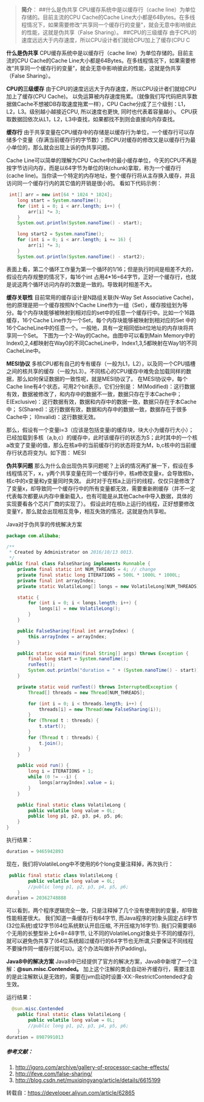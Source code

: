 > **简介**： ##什么是伪共享 CPU缓存系统中是以缓存行（cache line）为单位存储的。目前主流的CPU Cache的Cache Line大小都是64Bytes。在多线程情况下，如果需要修改“共享同一个缓存行的变量”，就会无意中影响彼此的性能，这就是伪共享（False Sharing）。 ##CPU的三级缓存 由于CPU的速度远远大于内存速度，所以CPU设计者们就给CPU加上了缓存(CPU C

**什么是伪共享**
CPU缓存系统中是以缓存行（cache line）为单位存储的。目前主流的CPU Cache的Cache Line大小都是64Bytes。在多线程情况下，如果需要修改“共享同一个缓存行的变量”，就会无意中影响彼此的性能，这就是伪共享（False Sharing）。

**CPU的三级缓存**
由于CPU的速度远远大于内存速度，所以CPU设计者们就给CPU加上了缓存(CPU Cache)。 以免运算被内存速度拖累。（就像我们写代码把共享数据做Cache不想被DB存取速度拖累一样），CPU Cache分成了三个级别：L1，L2，L3。级别越小越接近CPU, 所以速度也更快, 同时也代表着容量越小。
CPU获取数据回依次从L1，L2，L3中查找，如果都找不到则会直接向内存查找。

**缓存行**
由于共享变量在CPU缓存中的存储是以缓存行为单位，一个缓存行可以存储多个变量（存满当前缓存行的字节数）；而CPU对缓存的修改又是以缓存行为最小单位的，那么就会出现上诉的伪共享问题。

Cache Line可以简单的理解为CPU Cache中的最小缓存单位，今天的CPU不再是按字节访问内存，而是以64字节为单位的块(chunk)拿取，称为一个缓存行(cache line)。当你读一个特定的内存地址，整个缓存行将从主存换入缓存，并且访问同一个缓存行内的其它值的开销是很小的。
看如下代码示例：

```java
 int[] arr = new int[64 * 1024 * 1024];
    long start = System.nanoTime();
    for (int i = 0; i < arr.length; i++) {
        arr[i] *= 3;
    }
    System.out.println(System.nanoTime() - start);

    long start2 = System.nanoTime();
    for (int i = 0; i < arr.length; i += 16) {
        arr[i] *= 3;
    }
    System.out.println(System.nanoTime() - start2);
```

表面上看，第二个循环工作量为第一个循环的1/16；但是执行时间是相差不大的，假设在内存规整的情况下，每16个int 占用4*16=64字节，正好一个缓存行，也就是说这两个循环访问内存的次数是一致的。导致耗时相差不大。

**缓存关联性**
目前常用的缓存设计是N路组关联(N-Way Set Associative Cache)，他的原理是把一个缓存按照N个Cache Line作为一组（Set），缓存按组划为等分。每个内存块能够被映射到相对应的set中的任意一个缓存行中。比如一个16路缓存，16个Cache Line作为一个Set，每个内存块能够被映射到相对应的Set
中的16个CacheLine中的任意一个。一般地，具有一定相同低bit位地址的内存块将共享同一个Set。
下图为一个2-Way的Cache。由图中可以看到Main Memory中的Index0,2,4都映射在Way0的不同CacheLine中，Index1,3,5都映射在Way1的不同CacheLine中。

**MESI协议**
多核CPU都有自己的专有缓存（一般为L1，L2），以及同一个CPU插槽之间的核共享的缓存（一般为L3）。不同核心的CPU缓存中难免会加载同样的数据，那么如何保证数据的一致性呢，就是MESI协议了。
在MESI协议中，每个Cache line有4个状态，可用2个bit表示，它们分别是：
M(Modified)：这行数据有效，数据被修改了，和内存中的数据不一致，数据只存在于本Cache中；
E(Exclusive)：这行数据有效，数据和内存中的数据一致，数据只存在于本Cache中；
S(Shared)：这行数据有效，数据和内存中的数据一致，数据存在于很多Cache中；
I(Invalid)：这行数据无效。

那么，假设有一个变量i=3（应该是包括变量i的缓存块，块大小为缓存行大小）；已经加载到多核（a,b,c）的缓存中，此时该缓存行的状态为S；此时其中的一个核a改变了变量i的值，那么在核a中的当前缓存行的状态将变为M，b,c核中的当前缓存行状态将变为I。如下图：
MESI

**伪共享问题**
那么为什么会出现伪共享问题呢？上诉的情况再扩展一下，假设在多线程情况下，x，y两个共享变量在同一个缓存行中，核a修改变量x，会导致核b，核c中的x变量和y变量同时失效。
此时对于在核a上运行的线程，仅仅只是修改了了变量x，却导致同一个缓存行中的所有变量都无效，需要重新刷缓存（并不一定代表每次都要从内存中重新载入，也有可能是从其他Cache中导入数据，具体的实现要看各个芯片厂商的实现了）。
假设此时在核b上运行的线程，正好想要修改变量Y，那么就会出现相互竞争，相互失效的情况，这就是伪共享啦。

Java对于伪共享的传统解决方案

```java
package com.alibaba;

/**
 * Created by Administrator on 2016/10/13 0013.
 */
public final class FalseSharing implements Runnable {
    private final static int NUM_THREADS = 4; // change
    private final static long ITERATIONS = 500L * 1000L * 1000L;
    private final int arrayIndex;
    private static VolatileLong[] longs = new VolatileLong[NUM_THREADS];

    static {
        for (int i = 0; i < longs.length; i++) {
            longs[i] = new VolatileLong();
        }
    }

    public FalseSharing(final int arrayIndex) {
        this.arrayIndex = arrayIndex;
    }

    public static void main(final String[] args) throws Exception {
        final long start = System.nanoTime();
        runTest();
        System.out.println("duration = " + (System.nanoTime() - start));
    }

    private static void runTest() throws InterruptedException {
        Thread[] threads = new Thread[NUM_THREADS];

        for (int i = 0; i < threads.length; i++) {
            threads[i] = new Thread(new FalseSharing(i));
        }
        for (Thread t : threads) {
            t.start();
        }
        for (Thread t : threads) {
            t.join();
        }
    }

    public void run() {
        long i = ITERATIONS + 1;
        while (0 != --i) {
            longs[arrayIndex].value = i;
        }
    }

    public final static class VolatileLong {
        public volatile long value = 0L;
        public long p1, p2, p3, p4, p5, p6;
    }
}
```

执行结果：

```java
duration = 9465942893
```

现在，我们将VolatileLong中不使用的6个long变量注释掉，再次执行：

```java
 public final static class VolatileLong {
        public volatile long value = 0L;
        //public long p1, p2, p3, p4, p5, p6; 
    }
duration = 20362748888
```

可以看到，两个程序逻辑完全一致，只是注释掉了几个没有使用到的变量，却导致性能相差很大。 我们知道一条缓存行有64字节, 而Java程序的对象头固定占8字节(32位系统)或12字节(64位系统默认开启压缩, 不开压缩为16字节). 我们只需要填6个无用的长整型补上6*8=48字节, 让不同的VolatileLong对象处于不同的缓存行, 就可以避免伪共享了(64位系统超过缓存行的64字节也无所谓,只要保证不同线程不要操作同一缓存行就可以)。这个办法叫做补齐(Padding)。

**Java8中的解决方案**
Java8中已经提供了官方的解决方案，Java8中新增了一个注解：**@sun.misc.Contended。**
加上这个注解的类会自动补齐缓存行，需要注意的是此注解默认是无效的，需要在jvm启动时设置-XX:-RestrictContended才会生效。

运行结果：

```java
  @sun.misc.Contended
    public final static class VolatileLong {
        public volatile long value = 0L;
        //public long p1, p2, p3, p4, p5, p6;
    }
duration = 8987991013
```

##### 参考文献：

1. http://igoro.com/archive/gallery-of-processor-cache-effects/
2. http://ifeve.com/false-sharing/
3. http://blog.csdn.net/muxiqingyang/article/details/6615199

转载自：https://developer.aliyun.com/article/62865